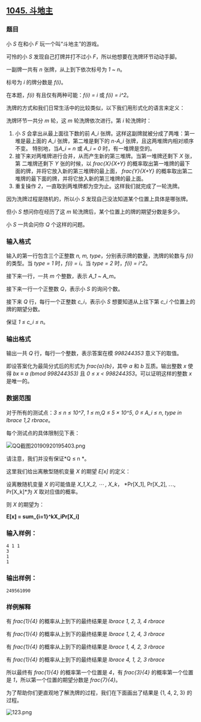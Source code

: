 ## [1045. 斗地主](https://www.acwing.com/problem/content/1047/)

### 题目

小 *S* 在和小 *F* 玩一个叫“斗地主”的游戏。

可怜的小 *S* 发现自己打牌并打不过小 *F*，所以他想要在洗牌环节动动手脚。

一副牌一共有 *n* 张牌，从上到下依次标号为 *1* ~ *n*。

标号为 *i* 的牌分数是 *f(i)*。

在本题，*f(i)* 有且仅有两种可能：*f(i) = i* 或 *f(i) = i^2*。

洗牌的方式和我们日常生活中的比较类似，以下我们用形式化的语言来定义：

洗牌环节一共分 *m* 轮，这 *m* 轮洗牌依次进行。第 *i* 轮洗牌时：

1. 小 *S* 会拿出从最上面往下数的前 *A_i* 张牌。这样这副牌就被分成了两堆：第一堆是最上面的 *A_i* 张牌，第二堆是剩下的 *n-A_i* 张牌，且这两堆牌内相对顺序不变。 特别地，当*A_i = n* 或 *A_i = 0* 时，有一堆牌是空的。
2. 接下来对两堆牌进行合并，从而产生新的第三堆牌。当第一堆牌还剩下 *X* 张，第 二堆牌还剩下 *Y* 张的时候，以 *frac{X}{X+Y}* 的概率取出第一堆牌的最下面的牌，并将它放入新的第三堆牌的最上面， *frac{Y}{X+Y}* 的概率取出第二堆牌的最下面的牌，并将它放入新的第三堆牌的最上面。
3. 重复操作 *2*，一直取到两堆牌都为空为止。这样我们就完成了一轮洗牌。

因为洗牌过程是随机的，所以小 *S* 发现自己没法知道某个位置上具体是哪张牌。

但小 *S* 想问你在经历了这 *m* 轮洗牌后，某个位置上的牌的期望分数是多少。

小 *S* 一共会问你 *Q* 个这样的问题。

### 输入格式

输入的第一行包含三个正整数 *n, m, type*，分别表示牌的数量，洗牌的轮数与 *f(i)* 的类型。当 *type = 1* 时，*f(i) = i*。当 *type = 2* 时，*f(i) = i^2*。

接下来一行，一共 *m* 个整数，表示 *A_1* ~ *A_m*。

接下来一行一个正整数 *Q*，表示小 *S* 的询问个数。

接下来 *Q* 行，每行一个正整数 *c_i*，表示小 *S* 想要知道从上往下第 *c_i* 个位置上的牌的期望分数。

保证 *1 ≤ c_i ≤ n*。

### 输出格式

输出一共 *Q* 行，每行一个整数，表示答案在模 *998244353* 意义下的取值。

即设答案化为最简分式后的形式为 *frac{a}{b}*，其中 *a* 和 *b* 互质。输出整数 *x* 使得 *bx* ≡ *a (bmod 998244353)* 且 *0 ≤ x < 998244353*。可以证明这样的整数 *x* 是唯一的。

### 数据范围

对于所有的测试点：*3 ≤ n ≤ 10^7*, *1 ≤ m,Q ≤ 5 × 10^5*, *0 ≤ A_i ≤ n*, *type in lbrace 1,2 rbrace*。

每个测试点的具体限制见下表：

 ![QQ截图20190920195403.png](https://cdn.acwing.com/media/article/image/2019/09/20/19_5efac7b6db-QQ截图20190920195403.png)

请注意，我们并没有保证*Q ≤ n *。

这里我们给出离散型随机变量 *X* 的期望 *E[x]* 的定义：

设离散随机变量 *X* 的可能值是 *X_1,X_2, ⋯ , X_k*， *Pr[X_1], Pr[X_2], ⋯, Pr[X_k]*为 *X* 取对应值的概率。

则 *X* 的期望为：

**E[x] = sum_{i=1}^kX_iPr[X_i]**

### 输入样例：

```
4 1 1
3
1
1
```

### 输出样例：

```
249561090
```

### 样例解释

有 *frac{1}{4}* 的概率从上到下的最终结果是 *lbrace 1, 2, 3, 4 rbrace*

有 *frac{1}{4}* 的概率从上到下的最终结果是 *lbrace 1, 2, 4, 3 rbrace*

有 *frac{1}{4}* 的概率从上到下的最终结果是 *lbrace 1, 4, 2, 3 rbrace*

有 *frac{1}{4}* 的概率从上到下的最终结果是 *lbrace 4, 1, 2, 3 rbrace*

所以最终有 *frac{1}{4}* 的概率第一个位置是 *4*，有 *frac{3}{4}* 的概率第一个位置是 *1*，所以第一个位置的期望分数是 *frac{7}{4}*。

为了帮助你们更直观地了解洗牌的过程，我们在下面画出了结果是 {1, 4, 2, 3} 的过程。

 ![123.png](https://cdn.acwing.com/media/article/image/2019/09/20/19_988eaf14db-123.png)
